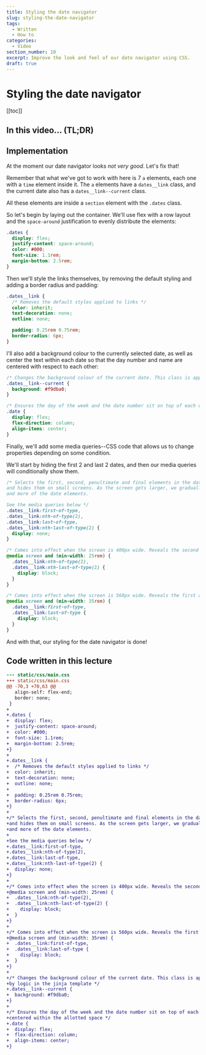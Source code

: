 ```yaml
---
title: Styling the date navigator
slug: styling-the-date-navigator
tags:
  - Written
  - How to
categories:
  - Video
section_number: 10
excerpt: Improve the look and feel of our date navigator using CSS.
draft: true
---
```



# Styling the date navigator

[[toc]]

## In this video... (TL;DR)

## Implementation

At the moment our date navigator looks _not very good_. Let's fix that!

Remember that what we've got to work with here is 7 `a` elements, each one with a `time` element inside it. The `a` elements have a `dates__link` class, and the current date also has a `dates__link--current`  class.

All these elements are inside a `section` element with the `.dates` class.

So let's begin by laying out the container. We'll use flex with a row layout and the `space-around` justification to evenly distribute the elements:

```css
.dates {
  display: flex;
  justify-content: space-around;
  color: #000;
  font-size: 1.1rem;
  margin-bottom: 2.5rem;
}
```

Then we'll style the links themselves, by removing the default styling and adding a border radius and padding:

```css
.dates__link {
  /* Removes the default styles applied to links */
  color: inherit;
  text-decoration: none;
  outline: none;

  padding: 0.25rem 0.75rem;
  border-radius: 6px;
}
```

I'll also add a background colour to the currently selected date, as well as center the text within each date so that the day number and name are centered with respect to each other:

```css
/* Changes the background colour of the current date. This class is applied conditionally by logic in the jinja template */
.dates__link--current {
  background: #f9dba0;
}

/* Ensures the day of the week and the date number sit on top of each other and are centered within the allotted space */
.date {
  display: flex;
  flex-direction: column;
  align-items: center;
}
```

Finally, we'll add some media queries--CSS code that allows us to change properties depending on some condition.

We'll start by hiding the first 2 and last 2 dates, and then our media queries will conditionally show them.

```css
/* Selects the first, second, penultimate and final elements in the dates__link section
and hides them on small screens. As the screen gets larger, we gradually display more 
and more of the date elements.

See the media queries below */
.dates__link:first-of-type,
.dates__link:nth-of-type(2),
.dates__link:last-of-type,
.dates__link:nth-last-of-type(2) {
  display: none;
}

/* Comes into effect when the screen is 400px wide. Reveals the second and second-to-last date link */
@media screen and (min-width: 25rem) {
  .dates__link:nth-of-type(2),
  .dates__link:nth-last-of-type(2) {
    display: block;
  }
}

/* Comes into effect when the screen is 560px wide. Reveals the first and last date link */
@media screen and (min-width: 35rem) {
  .dates__link:first-of-type,
  .dates__link:last-of-type {
    display: block;
  }
}
```

And with that, our styling for the date navigator is done!

## Code written in this lecture

```diff
--- static/css/main.css
+++ static/css/main.css
@@ -70,3 +70,63 @@
   align-self: flex-end;
   border: none;
 }
+
+.dates {
+  display: flex;
+  justify-content: space-around;
+  color: #000;
+  font-size: 1.1rem;
+  margin-bottom: 2.5rem;
+}
+
+.dates__link {
+  /* Removes the default styles applied to links */
+  color: inherit;
+  text-decoration: none;
+  outline: none;
+
+  padding: 0.25rem 0.75rem;
+  border-radius: 6px;
+}
+
+/* Selects the first, second, penultimate and final elements in the dates__link section
+and hides them on small screens. As the screen gets larger, we gradually display more 
+and more of the date elements.
+
+See the media queries below */
+.dates__link:first-of-type,
+.dates__link:nth-of-type(2),
+.dates__link:last-of-type,
+.dates__link:nth-last-of-type(2) {
+  display: none;
+}
+
+/* Comes into effect when the screen is 400px wide. Reveals the second and second-to-last date link*/
+@media screen and (min-width: 25rem) {
+  .dates__link:nth-of-type(2),
+  .dates__link:nth-last-of-type(2) {
+    display: block;
+  }
+}
+
+/* Comes into effect when the screen is 560px wide. Reveals the first and last date link */
+@media screen and (min-width: 35rem) {
+  .dates__link:first-of-type,
+  .dates__link:last-of-type {
+    display: block;
+  }
+}
+
+/* Changes the background colour of the current date. This class is applied conditionally
+by logic in the jinja template */
+.dates__link--current {
+  background: #f9dba0;
+}
+
+/* Ensures the day of the week and the date number sit on top of each other and are
+centered within the allotted space */
+.date {
+  display: flex;
+  flex-direction: column;
+  align-items: center;
+}
```